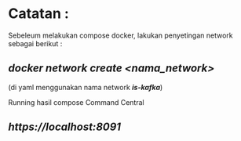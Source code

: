# Catatan :

Sebeleum melakukan compose docker, lakukan penyetingan network sebagai berikut :
## _**docker network create <nama_network>**_
(di yaml menggunakan nama network _**is-kafka**_)

Running hasil compose Command Central
## _**https://localhost:8091**_
